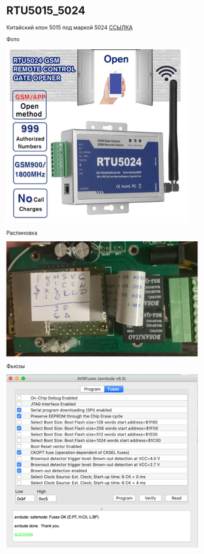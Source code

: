 # RTU5015_5024
Китайский клон 5015 под маркой 5024
[ССЫЛКА](https://aliexpress.ru/item/33056496651.html?spm=a2g0s.9042311.0.0.264d33edMtZCOJ)

Фото

![](https://github.com/danilkorotkov/RTU5015_5024/blob/master/img/5015.png)

Распиновка

![](https://github.com/danilkorotkov/RTU5015_5024/blob/master/img/pinout.jpg)

Фьюзы

![](https://github.com/danilkorotkov/RTU5015_5024/blob/master/img/fuses.png)


